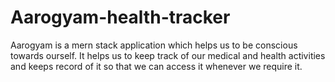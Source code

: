 # Aarogyam-health-tracker
Aarogyam is a mern stack application which helps us to be conscious towards ourself. It helps us to keep track of our medical and health activities and keeps record of it so that we can access it whenever we require it.
